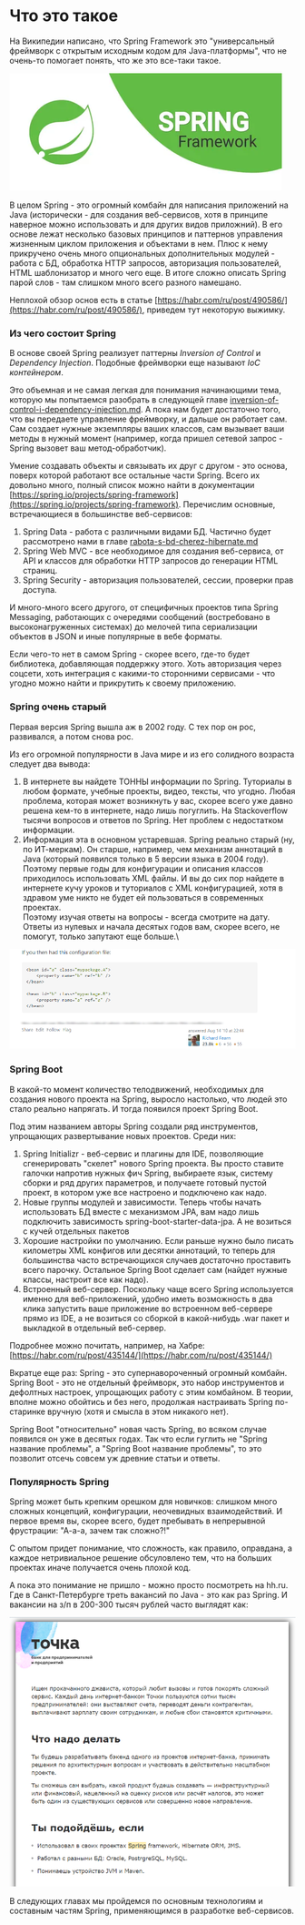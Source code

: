 # Что это такое

На Википедии написано, что Spring Framework это "универсальный фреймворк с открытым исходным кодом для Java-платформы", что не очень-то помогает понять, что же это все-таки такое.

![](<../../.gitbook/assets/image (4) (1) (1).png>)

В целом Spring - это огромный комбайн для написания приложений на Java (исторически - для создания веб-сервисов, хотя в принципе наверное можно использовать и для других видов приложний). В его основе лежат несколько базовых принципов и паттернов управления жизненным циклом приложения и объектами в нем. Плюс к нему прикручено очень много опциональных дополнительных модулей - работа с БД, обработка HTTP запросов, авторизация пользователей, HTML шаблонизатор и много чего еще. В итоге сложно описать Spring парой слов - там слишком много всего разного намешано.

Неплохой обзор основ есть в статье [https://habr.com/ru/post/490586/](https://habr.com/ru/post/490586/), приведем тут некоторую выжимку.

### Из чего состоит Spring

В основе своей Spring реализует паттерны _Inversion of Control_ и _Dependency Injection_. Подобные фреймворки еще называют _IoC контейнером_.

Это объемная и не самая легкая для понимания начинающими тема, которую мы попытаемся разобрать в следующей главе [inversion-of-control-i-dependency-injection.md](inversion-of-control-i-dependency-injection.md "mention"). А пока нам будет достаточно того, что вы передаете управление фреймворку, и дальше он работает сам. Сам создает нужные экземпляры ваших классов, сам вызывает ваши методы в нужный момент (например, когда пришел сетевой запрос - Spring вызовет ваш метод-обработчик).

Умение создавать объекты и связывать их друг с другом - это основа, поверх которой работают все остальные части Spring. Всего их довольно много, полный список можно найти в документации [https://spring.io/projects/spring-framework](https://spring.io/projects/spring-framework). Перечислим основные, встречающиеся в большинстве веб-сервисов:

1. Spring Data - работа с различными видами БД. Частично будет рассмотрено нами в главе [rabota-s-bd-cherez-hibernate.md](rabota-s-bd-cherez-hibernate.md "mention")
2. Spring Web MVC - все необходимое для создания веб-сервиса, от API и классов для обработки HTTP запросов до генерации HTML страниц.
3. Spring Security - авторизация пользователей, сессии, проверки прав доступа.

И много-много всего другого, от специфичных проектов типа Spring Messaging, работающих с очередями сообщений (востребовано в высоконагруженных системах) до мелочей типа сериализации объектов в JSON и иные популярные в вебе форматы.

Если чего-то нет в самом Spring - скорее всего, где-то будет библиотека, добавляющая поддержку этого. Хоть авторизация через соцсети, хоть интеграция с какими-то сторонними сервисами - что угодно можно найти и прикрутить к своему приложению.&#x20;

### Spring очень старый

Первая версия Spring вышла аж в 2002 году. С тех пор он рос, развивался, а потом снова рос.

Из его огромной популярности в Java мире и из его солидного возраста следует два вывода:

1. В интернете вы найдете ТОННЫ информации по Spring. Туториалы в любом формате, учебные проекты, видео, тексты, что угодно. Любая проблема, которая может возникнуть у вас, скорее всего уже давно решена кем-то в интернете, надо лишь погуглить. На Stackoverflow тысячи вопросов и ответов по Spring. Нет проблем с недостатком информации. &#x20;
2. Информация эта в основном устаревшая. Spring реально старый (ну, по ИТ-меркам). Он старше, например, чем механизм аннотаций в Java (который появился только в 5 версии языка в 2004 году). Поэтому первые годы для конфигурации и описания классов приходилось использовать XML файлы. И вы до сих пор найдете в интернете кучу уроков и туториалов с XML конфигурацией, хотя в здравом уме никто не будет ей пользоваться в современных проектах.\
   Поэтому изучая ответы на вопросы - всегда смотрите на дату. Ответы из нулевых и начала десятых годов вам, скорее всего, не помогут, только запутают еще больше.\


![Типичный фрагмент устаревшего ответа десятилетней давности, использующего XML конфигурацию ](<../../.gitbook/assets/image (2) (1).png>)

### Spring Boot

В какой-то момент количество телодвижений, необходимых для создания нового проекта на Spring, выросло настолько, что людей это стало реально напрягать. И тогда появился проект Spring Boot.

Под этим названием авторы Spring создали ряд инструментов, упрощающих развертывание новых проектов. Среди них:

1. Spring Initializr - веб-сервис и плагины для IDE, позволяющие сгенерировать "скелет" нового Spring проекта. Вы просто ставите галочки напротив нужных фич Spring, выбираете язык, систему сборки и ряд других параметров, и получаете готовый пустой проект, в котором уже все настроено и подключено как надо.
2. Новые группы модулей и зависимости. Теперь чтобы начать использовать БД вместе с механизмом JPA, вам надо лишь подключить зависимость spring-boot-starter-data-jpa. А не возиться с кучей отдельных пакетов
3. Хорошие настройки по умолчанию. Если раньше нужно было писать километры XML конфигов или десятки аннотаций, то теперь для большинства часто встречающихся случаев достаточно проставить всего парочку. Остальное Spring Boot сделает сам (найдет нужные классы, настроит все как надо).
4. Встроенный веб-сервер. Поскольку чаще всего Spring используется именно для веб-приложений, удобно иметь возможность в два клика запустить ваше приложение во встроенном веб-сервере прямо из IDE, а не возиться со сборкой в какой-нибудь .war пакет и выкладкой в отдельный веб-сервер.

Подробнее можно почитать, например, на Хабре: [https://habr.com/ru/post/435144/](https://habr.com/ru/post/435144/)

Вкратце еще раз: Spring - это супернавороченный огромный комбайн. Spring Boot - это не отдельный фреймворк, это набор инструментов и дефолтных настроек, упрощающих работу с этим комбайном. В теории, вполне можно обойтись и без него, продолжая настраивать Spring по-старинке вручную (хотя и смысла в этом никакого нет).

Spring Boot "относительно" новая часть Spring, во всяком случае появился он уже в десятых годах. Так что если гуглить не "Spring название проблемы", а "Spring Boot название проблемы", то это позволит отсечь совсем уж древние статьи и ответы. &#x20;

### Популярность Spring

Spring может быть крепким орешком для новичков: слишком много сложных концепций, конфигурации, неочевидных взаимодействий. И первое время вы, скорее всего, будет пребывать в непрерывной фрустрации: "А-а-а, зачем так сложно?!"

С опытом придет понимание, что сложность, как правило, оправдана, а каждое нетривиальное решение обсуловлено тем, что на больших проектах иначе получается очень плохой код.

А пока это понимание не пришло - можно просто посмотреть на hh.ru. Где в Санкт-Петербурге треть вакансий по Java - это как раз Spring. И вакансии на з/п в 200-300 тысяч рублей часто выглядят как:

![](<../../.gitbook/assets/image (1).png>)

В следующих главах мы пройдемся по основным технологиям и составным частям Spring, применяющимся в разработке веб-сервисов.
